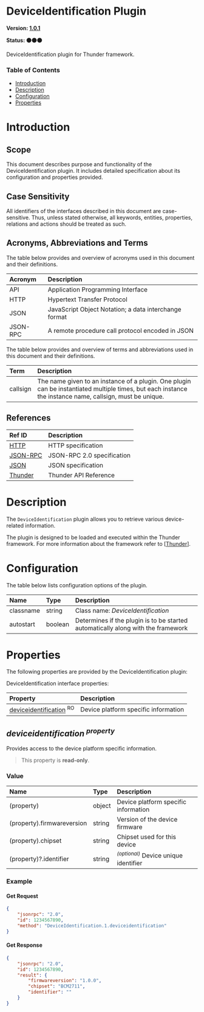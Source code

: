 <!-- Generated automatically, DO NOT EDIT! -->
<a name="head.DeviceIdentification_Plugin"></a>
# DeviceIdentification Plugin

**Version: [1.0.1](https://github.com/rdkcentral/rdkservices/blob/main/DeviceIdentification/CHANGELOG.md)**

**Status: :black_circle::black_circle::black_circle:**

DeviceIdentification plugin for Thunder framework.

### Table of Contents

- [Introduction](#head.Introduction)
- [Description](#head.Description)
- [Configuration](#head.Configuration)
- [Properties](#head.Properties)

<a name="head.Introduction"></a>
# Introduction

<a name="head.Scope"></a>
## Scope

This document describes purpose and functionality of the DeviceIdentification plugin. It includes detailed specification about its configuration and properties provided.

<a name="head.Case_Sensitivity"></a>
## Case Sensitivity

All identifiers of the interfaces described in this document are case-sensitive. Thus, unless stated otherwise, all keywords, entities, properties, relations and actions should be treated as such.

<a name="head.Acronyms,_Abbreviations_and_Terms"></a>
## Acronyms, Abbreviations and Terms

The table below provides and overview of acronyms used in this document and their definitions.

| Acronym | Description |
| :-------- | :-------- |
| <a name="acronym.API">API</a> | Application Programming Interface |
| <a name="acronym.HTTP">HTTP</a> | Hypertext Transfer Protocol |
| <a name="acronym.JSON">JSON</a> | JavaScript Object Notation; a data interchange format |
| <a name="acronym.JSON-RPC">JSON-RPC</a> | A remote procedure call protocol encoded in JSON |

The table below provides and overview of terms and abbreviations used in this document and their definitions.

| Term | Description |
| :-------- | :-------- |
| <a name="term.callsign">callsign</a> | The name given to an instance of a plugin. One plugin can be instantiated multiple times, but each instance the instance name, callsign, must be unique. |

<a name="head.References"></a>
## References

| Ref ID | Description |
| :-------- | :-------- |
| <a name="ref.HTTP">[HTTP](http://www.w3.org/Protocols)</a> | HTTP specification |
| <a name="ref.JSON-RPC">[JSON-RPC](https://www.jsonrpc.org/specification)</a> | JSON-RPC 2.0 specification |
| <a name="ref.JSON">[JSON](http://www.json.org/)</a> | JSON specification |
| <a name="ref.Thunder">[Thunder](https://github.com/WebPlatformForEmbedded/Thunder/blob/master/doc/WPE%20-%20API%20-%20WPEFramework.docx)</a> | Thunder API Reference |

<a name="head.Description"></a>
# Description

The `DeviceIdentification` plugin allows you to retrieve various device-related information.

The plugin is designed to be loaded and executed within the Thunder framework. For more information about the framework refer to [[Thunder](#ref.Thunder)].

<a name="head.Configuration"></a>
# Configuration

The table below lists configuration options of the plugin.

| Name | Type | Description |
| :-------- | :-------- | :-------- |
| classname | string | Class name: *DeviceIdentification* |
| autostart | boolean | Determines if the plugin is to be started automatically along with the framework |

<a name="head.Properties"></a>
# Properties

The following properties are provided by the DeviceIdentification plugin:

DeviceIdentification interface properties:

| Property | Description |
| :-------- | :-------- |
| [deviceidentification](#property.deviceidentification) <sup>RO</sup> | Device platform specific information |

<a name="property.deviceidentification"></a>
## *deviceidentification <sup>property</sup>*

Provides access to the device platform specific information.

> This property is **read-only**.

### Value

| Name | Type | Description |
| :-------- | :-------- | :-------- |
| (property) | object | Device platform specific information |
| (property).firmwareversion | string | Version of the device firmware |
| (property).chipset | string | Chipset used for this device |
| (property)?.identifier | string | <sup>*(optional)*</sup> Device unique identifier |

### Example

#### Get Request

```json
{
    "jsonrpc": "2.0",
    "id": 1234567890,
    "method": "DeviceIdentification.1.deviceidentification"
}
```

#### Get Response

```json
{
    "jsonrpc": "2.0",
    "id": 1234567890,
    "result": {
        "firmwareversion": "1.0.0",
        "chipset": "BCM2711",
        "identifier": ""
    }
}
```
